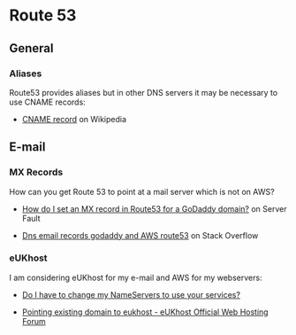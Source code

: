 # Route 53

## General

### Aliases

Route53 provides aliases but in other DNS servers it may be necessary to use CNAME records:

- [CNAME record](https://en.m.wikipedia.org/wiki/CNAME_record) on Wikipedia



## E-mail

### MX Records

How can you get Route 53 to point at a mail server which is not on AWS?

- [How do I set an MX record in Route53 for a GoDaddy domain?](https://serverfault.com/questions/348609/how-do-i-set-an-mx-record-in-route53-for-a-godaddy-domain) on Server Fault

- [Dns email records godaddy and AWS route53](https://stackoverflow.com/questions/38134213/dns-email-records-godaddy-and-aws-route53) on Stack Overflow



###  eUKhost

I am considering eUKhost for my e-mail and AWS for my webservers:

- [Do I have to change my NameServers to use your services?](https://www.eukhost.com/kb/do-i-have-to-change-my-nameservers-to-use-your-services/)

- [Pointing existing domain to eukhost - eUKhost Official Web Hosting Forum](https://www.eukhost.com/forums/forum/technical-support/windows-shared-hosting-services-discussion/10646-pointing-existing-domain-to-eukhost)


